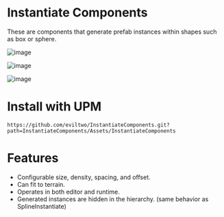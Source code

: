 # Instantiate Components
These are components that generate prefab instances within shapes such as box or sphere.

![image](https://github.com/user-attachments/assets/7fb5c3c1-01ff-4409-a300-92dce6a3fab4)

![image](https://github.com/user-attachments/assets/964e87a2-84a8-4d10-8ad9-d79de0b03455)

![image](https://github.com/user-attachments/assets/2e87ea11-af4e-470a-807b-4c7c8c50a3d8)

# Install with UPM
```
https://github.com/eviltwo/InstantiateComponents.git?path=InstantiateComponents/Assets/InstantiateComponents
```

# Features
- Configurable size, density, spacing, and offset.
- Can fit to terrain.
- Operates in both editor and runtime.
- Generated instances are hidden in the hierarchy. (same behavior as SplineInstantiate)


